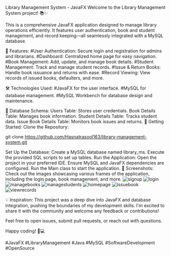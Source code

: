 Library Management System - JavaFX
Welcome to the Library Management System project! 📚✨

This is a comprehensive JavaFX application designed to manage library operations efficiently. It features user authentication, book and student management, and record keeping—all seamlessly integrated with a MySQL database.

🌟 Features:
#User Authentication: Secure login and registration for admins and librarians.
#Dashboard: Centralized home page for easy navigation.
#Book Management: Add, update, and manage book details.
#Student Management: Track and manage student records.
#Issue & Return Books: Handle book issuance and returns with ease.
#Record Viewing: View records of issued books, defaulters, and more.

🛠️ Technologies Used:
#JavaFX for the user interface.
#MySQL for database management.
#MySQL Workbench for database design and maintenance.

📂 Database Schema:
Users Table: Stores user credentials.
Book Details Table: Manages book information.
Student Details Table: Tracks student data.
Issue Book Details Table: Monitors book issues and returns.
🚀 Getting Started:
Clone the Repository:

git clone https://github.com/Hasnatrasool163/library-management-system.git

Set Up the Database:
Create a MySQL database named library_ms.
Execute the provided SQL scripts to set up tables.
Run the Application:
Open the project in your preferred IDE.
Ensure MySQL and JavaFX dependencies are configured.
Run the Main class to start the application.
📸 Screenshots:
Check out the images showcasing various frames of the application, including the login page, book management, and more.
![signup](https://github.com/user-attachments/assets/7a6b9be6-516a-4968-98db-4e68bffdac27)
![login](https://github.com/user-attachments/assets/605a733e-850b-4887-bb9f-84ff57fe16fe)
![managebooks](https://github.com/user-attachments/assets/a4d09c64-b9a3-4248-82cb-6ddec924e7f7)
![managestudents](https://github.com/user-attachments/assets/9500481d-6fa7-42bd-b0cd-ba73b3b12fc3)
![homepage](https://github.com/user-attachments/assets/79779877-fb00-4e0f-9195-8783dc895cee)
![issuebook](https://github.com/user-attachments/assets/53301bd1-d781-4812-b8b0-b31a2b390509)
![viewrecords](https://github.com/user-attachments/assets/eb26b285-6b61-4f99-a157-92158fcd5b42)


💡 Inspiration:
This project was a deep dive into JavaFX and database integration, pushing the boundaries of my development skills. I'm excited to share it with the community and welcome any feedback or contributions!

Feel free to open issues, submit pull requests, or reach out with questions.

Happy coding! 🚀💻

#JavaFX #LibraryManagement #Java #MySQL #SoftwareDevelopment #OpenSource

